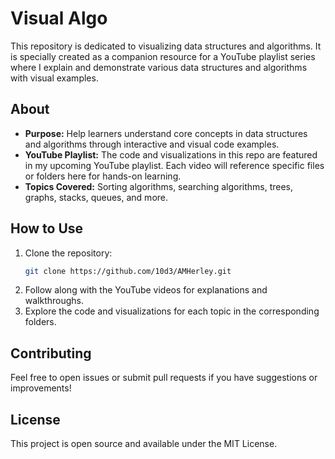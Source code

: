 # Visual Algo

This repository is dedicated to visualizing data structures and algorithms. It is specially created as a companion resource for a YouTube playlist series where I explain and demonstrate various data structures and algorithms with visual examples.

## About

- **Purpose:** Help learners understand core concepts in data structures and algorithms through interactive and visual code examples.
- **YouTube Playlist:** The code and visualizations in this repo are featured in my upcoming YouTube playlist. Each video will reference specific files or folders here for hands-on learning.
- **Topics Covered:** Sorting algorithms, searching algorithms, trees, graphs, stacks, queues, and more.

## How to Use

1. Clone the repository:
   ```bash
   git clone https://github.com/10d3/AMHerley.git
   ```
2. Follow along with the YouTube videos for explanations and walkthroughs.
3. Explore the code and visualizations for each topic in the corresponding folders.

## Contributing

Feel free to open issues or submit pull requests if you have suggestions or improvements!

## License

This project is open source and available under the MIT License.

